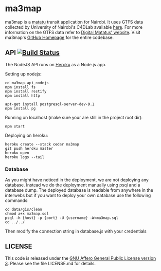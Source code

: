 # ma3map
 
ma3map is a [matatu](http://en.wikipedia.org/wiki/Matatu) transit application for Nairobi. It uses GTFS data collected by University of Nairobi's C4DLab available [here](http://www.gtfs-data-exchange.com/agency/university-of-nairobi-c4dlab/). For more information on the GTFS data refer to [Digital Matatus' website](http://www.digitalmatatus.com/). Visit ma3map's [GitHub Homepage](https://www.github.com/ma3map) for the entire codebase.

## API [![Build Status](https://travis-ci.org/ma3map/ma3map-api_nodejs.svg?branch=master)](https://travis-ci.org/ma3map/ma3map-api_nodejs)

The NodeJS API runs on [Heroku](https://www.heroku.com) as a Node.js app.

Setting up nodejs:
    
    cd ma3map-api_nodejs
    npm install fs
    npm install restify
    npm install http

    apt-get install postgresql-server-dev-9.1
    npm install pg


Running on localhost (make sure your are still in the project root dir):

    npm start


Deploying on heroku:

    heroku create --stack cedar ma3map
    git push heroku master
    heroku open
    heroku logs --tail


### Database
As you might have noticed in the deployment, we are not deploying any database. Instead we do the deployment manually using psql and a database dump. The deployed database is readable from anywhere in the interwebs but if you want to deploy your own database use the following commands:

    cd data/gis/clean
    chmod a+x ma3map.sql
    psql -h {host} -p {port} -U {username} -W<ma3map.sql
    cd ../../

Then modify the connection string in database.js with your credentials


## LICENSE 

This code is released under the [GNU Affero General Public License version 3](http://www.gnu.org/licenses/agpl-3.0.html). Please see the file LICENSE.md for details.
